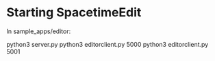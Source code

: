 # Starting SpacetimeEdit

In sample_apps/editor:

python3 server.py
python3 editorclient.py 5000
python3 editorclient.py 5001